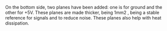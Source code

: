 On the bottom side, two planes have been added: one is for ground and the other 
for +5V. These planes are made thicker, being 1mm2
, being a stable reference 
for signals and to reduce noise. These planes also help with heat dissipation.
